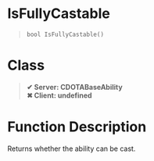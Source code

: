 # IsFullyCastable
> `bool IsFullyCastable()`
# Class
> __✔ Server: CDOTABaseAbility__  
> __✖ Client: undefined__  
# Function Description
Returns whether the ability can be cast.
